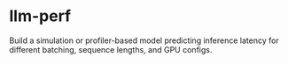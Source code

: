 # llm-perf

Build a simulation or profiler-based model predicting inference latency for different batching, sequence lengths, and GPU configs.
